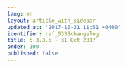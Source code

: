 ```yaml
---
lang: en
layout: article_with_sidebar
updated_at: '2017-10-31 11:51 +0400'
identifier: ref_5335changelog
title: 5.3.3.5 - 31 Oct 2017
order: 100
published: false
---
```

## 
